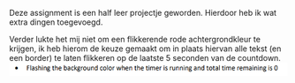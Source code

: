 Deze assignment is een half leer projectje geworden.
Hierdoor heb ik wat extra dingen toegevoegd.

Verder lukte het mij niet om een flikkerende rode achtergrondkleur te krijgen,
ik heb hierom de keuze gemaakt om in plaats hiervan alle tekst (en een border) te laten flikkeren op de laatste 5 seconden van de countdown.
![Alt text](image.png)